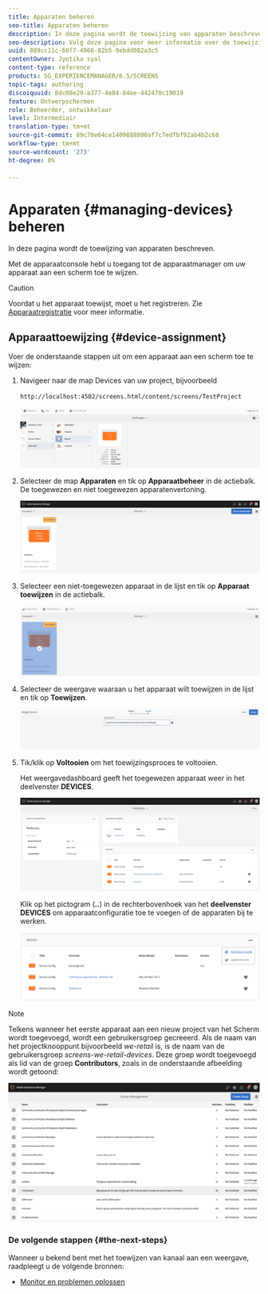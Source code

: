 ```yaml
---
title: Apparaten beheren
seo-title: Apparaten beheren
description: In deze pagina wordt de toewijzing van apparaten beschreven.
seo-description: Volg deze pagina voor meer informatie over de toewijzing van apparaten. Met de apparaatconsole hebt u toegang tot de apparaatmanager om uw apparaat aan een scherm toe te wijzen.
uuid: 889cc11c-60f7-4966-82b5-9ebdd082a3c5
contentOwner: Jyotika syal
content-type: reference
products: SG_EXPERIENCEMANAGER/6.5/SCREENS
topic-tags: authoring
discoiquuid: 8dc08e29-a377-4e84-84ee-442470c19019
feature: Ontwerpschermen
role: Beheerder, ontwikkelaar
level: Intermediair
translation-type: tm+mt
source-git-commit: 89c70e64ce1409888800af7c7edfbf92ab4b2c68
workflow-type: tm+mt
source-wordcount: '273'
ht-degree: 0%

---
```



# Apparaten {#managing-devices} beheren

In deze pagina wordt de toewijzing van apparaten beschreven.

Met de apparaatconsole hebt u toegang tot de apparaatmanager om uw apparaat aan een scherm toe te wijzen.

>[!CAUTION]
>
>Voordat u het apparaat toewijst, moet u het registreren. Zie [Apparaatregistratie](device-registration.md) voor meer informatie.

## Apparaattoewijzing {#device-assignment}

Voer de onderstaande stappen uit om een apparaat aan een scherm toe te wijzen:

1. Navigeer naar de map Devices van uw project, bijvoorbeeld

   `http://localhost:4502/screens.html/content/screens/TestProject`

   ![chlimage_1-32](assets/chlimage_1-32.png)

1. Selecteer de map **Apparaten** en tik op **Apparaatbeheer** in de actiebalk. De toegewezen en niet toegewezen apparatenvertoning.

   ![chlimage_1-33](assets/chlimage_1-33.png)

1. Selecteer een niet-toegewezen apparaat in de lijst en tik op **Apparaat toewijzen** in de actiebalk.

   ![chlimage_1-34](assets/chlimage_1-34.png)

1. Selecteer de weergave waaraan u het apparaat wilt toewijzen in de lijst en tik op **Toewijzen**.

   ![chlimage_1-35](assets/chlimage_1-35.png)

1. Tik/klik op **Voltooien** om het toewijzingsproces te voltooien.


   Het weergavedashboard geeft het toegewezen apparaat weer in het deelvenster **DEVICES**.

   ![chlimage_1-37](assets/chlimage_1-37.png)

   Klik op het pictogram (**..**) in de rechterbovenhoek van het **deelvenster DEVICES** om apparaatconfiguratie toe te voegen of de apparaten bij te werken.

   ![chlimage_1-38](assets/chlimage_1-38.png)

>[!NOTE]
>
>Telkens wanneer het eerste apparaat aan een nieuw project van het Scherm wordt toegevoegd, wordt een gebruikersgroep gecreeerd.
>Als de naam van het projectknooppunt bijvoorbeeld *we-retail* is, is de naam van de gebruikersgroep *screens-we-retail-devices*.
>Deze groep wordt toegevoegd als lid van de groep **Contributors**, zoals in de onderstaande afbeelding wordt getoond:

![chlimage_1-39](assets/chlimage_1-39.png)

### De volgende stappen {#the-next-steps}

Wanneer u bekend bent met het toewijzen van kanaal aan een weergave, raadpleegt u de volgende bronnen:

* [Monitor en problemen oplossen](monitoring-screens.md)


